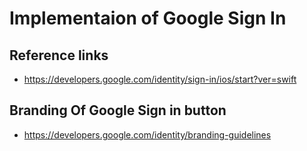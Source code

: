 # Implementaion of Google Sign In 

## Reference links
- https://developers.google.com/identity/sign-in/ios/start?ver=swift

## Branding Of Google Sign in button 

- https://developers.google.com/identity/branding-guidelines
